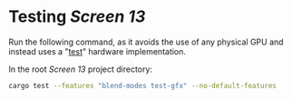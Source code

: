 # Testing _Screen 13_

Run the following command, as it avoids the use of any physical GPU and instead uses a
"[test](./gfx-backend-test/)" hardware implementation.

In the root _Screen 13_ project directory:

```bash
cargo test --features "blend-modes test-gfx" --no-default-features
```
